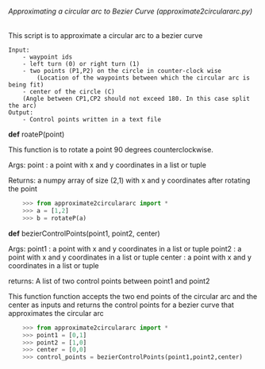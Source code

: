 ###### Approximating a circular arc to Bezier Curve (approximate2circulararc.py)

This script is to approximate a circular arc to a bezier curve

    Input:
        - waypoint ids
        - left turn (0) or right turn (1)
        - two points (P1,P2) on the circle in counter-clock wise 
            (Location of the waypoints between which the circular arc is being fit)
        - center of the circle (C)
        (Angle between CP1,CP2 should not exceed 180. In this case split the arc)
    Output:
        - Control points written in a text file

**def** roateP(point)

This function is to rotate a point 90 degrees counterclockwise.

Args:
    point : a point with x and y coordinates in a list or tuple
    

Returns:
    a numpy array of size (2,1) with x and y coordinates after rotating
    the point

```python
    >>> from approximate2circulararc import *
    >>> a = [1,2]
    >>> b = rotateP(a)
```

**def** bezierControlPoints(point1, point2, center)

Args:
    point1 : a point with x and y coordinates in a list or tuple
    point2 : a point with x and y coordinates in a list or tuple
    center : a point with x and y coordinates in a list or tuple

returns:
    A list of two control points between point1 and point2

This function function accepts the two end points of the circular arc and the center as inputs and returns
the control points for a bezier curve that approximates the circular arc

```python
    >>> from approximate2circulararc import *
    >>> point1 = [0,1]
    >>> point2 = [1,0]
    >>> center = [0,0]
    >>> control_points = bezierControlPoints(point1,point2,center) 
```  
